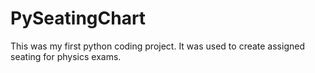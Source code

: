 # PySeatingChart
This was my first python coding project. It was used to create assigned seating for physics exams.
